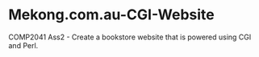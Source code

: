 Mekong.com.au-CGI-Website
=========================

COMP2041 Ass2 - Create a bookstore website that is powered using CGI and Perl.
